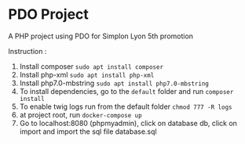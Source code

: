 # PDO Project
A PHP project using PDO for Simplon Lyon 5th promotion

Instruction :
1. Install composer
`sudo apt install composer`
1. Install php-xml
`sudo apt install php-xml`
1. Install php7.0-mbstring
`sudo apt install php7.0-mbstring`
1. To install dependencies, go to the `default` folder and run
`composer install`
1. To enable twig logs run from the default folder
`chmod 777 -R logs`
1. at project root, run
`docker-compose up`
1. Go to localhost:8080 (phpmyadmin), click on database db, click on import and import the sql file database.sql